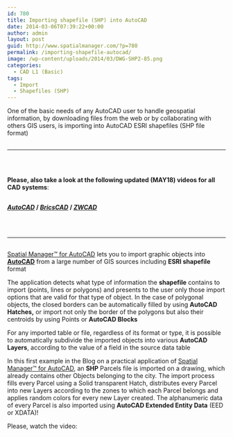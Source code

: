 ```yaml
---
id: 780
title: Importing shapefile (SHP) into AutoCAD
date: 2014-03-06T07:39:22+00:00
author: admin
layout: post
guid: http://www.spatialmanager.com/?p=780
permalink: /importing-shapefile-autocad/
image: /wp-content/uploads/2014/03/DWG-SHP2-85.png
categories:
  - CAD L1 (Basic)
tags:
  - Import
  - Shapefiles (SHP)
---
```

One of the basic needs of any AutoCAD user to handle geospatial information, by downloading files from the web or by collaborating with others GIS users, is importing into AutoCAD ESRI shapefiles (SHP file format)<!--more-->

## 

* * *

## 

&nbsp;

<span><strong>Please, also take a look at the following updated (MAY18) videos for all CAD systems</strong>:</span>

## 

<span><strong><span><em><a href="https://youtu.be/wgwoMvq9tIk?rel=0" target="_blank" rel="nofollow">AutoCAD</a></em></span> / <span><em><a href="https://youtu.be/sOfDVtCinnk?rel=0" target="_blank" rel="nofollow">BricsCAD</a></em></span> / <span><em><a href="https://youtu.be/i1Q9jVaEbVM?rel=0" target="_blank" rel="nofollow">ZWCAD</a></em></span></strong></span>

## 

&nbsp;

* * *

## 

<a href="http://www.spatialmanager.com/spm-forautocad/" target="_blank" rel="nofollow">Spatial Manager™ for AutoCAD</a> lets you to import graphic objects into **<a title="Autodesk" href="http://www.autodesk.com/" target="_blank" rel="nofollow">AutoCAD</a>** from a large number of GIS sources including **ESRI shapefile** format

The application detects what type of information the **shapefile** contains to import (points, lines or polygons) and presents to the user only those import options that are valid for that type of object. In the case of polygonal objects, the closed borders can be automatically filled by using **AutoCAD Hatches,** or import not only the border of the polygons but also their centroids by using Points or **AutoCAD Blocks**

For any imported table or file, regardless of its format or type, it is possible to automatically subdivide the imported objects into various **AutoCAD Layers**, according to the value of a field in the source data table

In this first example in the Blog on a practical application of <a href="http://www.spatialmanager.com/spm-forautocad/" target="_blank" rel="nofollow">Spatial Manager™ for AutoCAD</a>, an **SHP** Parcels file is imported on a drawing, which already contains other Objects belonging to the city. The import process fills every Parcel using a Solid transparent Hatch, distributes every Parcel into new Layers according to the zones to which each Parcel belongs and applies random colors for every new Layer created. The alphanumeric data of every Parcel is also imported using **AutoCAD Extended Entity Data** (EED or XDATA)!

Please, watch the video: